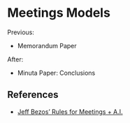 # Meetings Models

Previous:

- Memorandum Paper

After:

- Minuta Paper: Conclusions

## References

- [Jeff Bezos’ Rules for Meetings + A.I.](https://thedavidbaer.medium.com/jeff-bezos-rules-for-meetings-a-i-26072dd4ae24)
